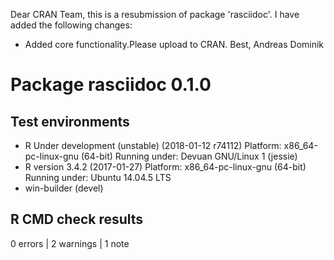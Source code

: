 Dear CRAN Team,
this is a resubmission of package 'rasciidoc'. I have added the following changes:

* Added core functionality.Please upload to CRAN.
Best, Andreas Dominik

# Package rasciidoc 0.1.0
## Test  environments 
- R Under development (unstable) (2018-01-12 r74112)
  Platform: x86_64-pc-linux-gnu (64-bit)
  Running under: Devuan GNU/Linux 1 (jessie)
- R version 3.4.2 (2017-01-27)
  Platform: x86_64-pc-linux-gnu (64-bit)
  Running under: Ubuntu 14.04.5 LTS
- win-builder (devel)

## R CMD check results
0 errors | 2 warnings | 1 note 

